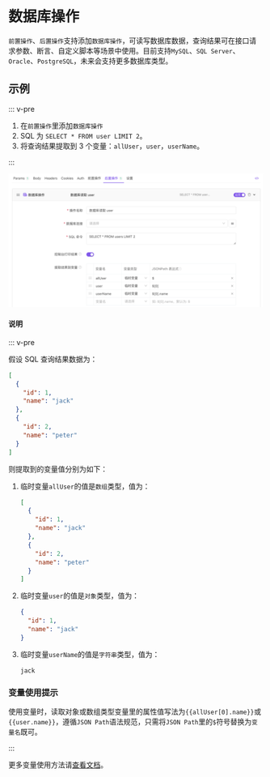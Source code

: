 # 数据库操作

`前置操作`、`后置操作`支持添加`数据库操作`，可读写数据库数据，查询结果可在接口请求参数、断言、自定义脚本等场景中使用。目前支持`MySQL`、`SQL Server`、`Oracle`、`PostgreSQL`，未来会支持更多数据库类型。

## 示例

::: v-pre

1. 在`前置操作`里添加`数据库操作`
2. SQL 为 `SELECT * FROM user LIMIT 2`。
3. 将查询结果提取到 3 个变量：`allUser`，`user`，`userName`。

:::

<img src="../../../assets/img/introduce/database-1.png" />

#### 说明

::: v-pre

假设 SQL 查询结果数据为：

```json
[
  {
    "id": 1,
    "name": "jack"
  },
  {
    "id": 2,
    "name": "peter"
  }
]
```

则提取到的变量值分别为如下：

1. 临时变量`allUser`的值是`数组`类型，值为：

   ```json
   [
     {
       "id": 1,
       "name": "jack"
     },
     {
       "id": 2,
       "name": "peter"
     }
   ]
   ```

2. 临时变量`user`的值是`对象`类型，值为：

   ```json
   {
     "id": 1,
     "name": "jack"
   }
   ```

3. 临时变量`userName`的值是`字符串`类型，值为：

   ``````
   jack
   ``````

   

### 变量使用提示

使用变量时，读取对象或数组类型变量里的属性值写法为`{{allUser[0].name}}`或`{{user.name}}`，遵循`JSON Path`语法规范，只需将`JSON Path`里的`$`符号替换为`变量名`既可。

:::

更多变量使用方法请[查看文档](../../api-manage/variables/)。


